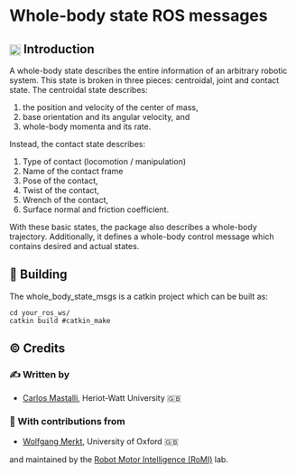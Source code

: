 # Whole-body state ROS messages

## <img align="center" height="20" src="https://i.imgur.com/vAYeCzC.png"/> Introduction

A whole-body state describes the entire information of an arbitrary robotic system. This state is broken in three pieces: centroidal, joint and contact state.
The centroidal state describes:

1. the position and velocity of the center of mass,
1. base orientation and its angular velocity, and
1. whole-body momenta and its rate.

Instead, the contact state describes:

1. Type of contact (locomotion / manipulation)
1. Name of the contact frame
1. Pose of the contact,
1. Twist of the contact,
1. Wrench of the contact,
1. Surface normal and friction coefficient.

With these basic states, the package also describes a whole-body trajectory. Additionally, it defines a whole-body control message which contains desired and actual states.

## :penguin: Building

The whole_body_state_msgs is a catkin project which can be built as:

```
cd your_ros_ws/
catkin build #catkin_make
```

## :copyright: Credits

### :writing_hand: Written by

- [Carlos Mastalli](https://cmastalli.github.io/), Heriot-Watt University :uk:

### :construction_worker: With contributions from

- [Wolfgang Merkt](http://www.wolfgangmerkt.com/research/), University of Oxford :uk:

and maintained by the [Robot Motor Intelligence (RoMI)](https://romilab.org) lab.
